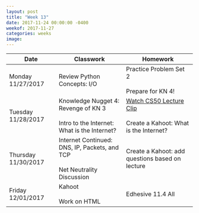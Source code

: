 ```yaml
---
layout: post
title: "Week 13"
date: 2017-11-24 00:00:00 -0400
weekof: 2017-11-27
categories: weeks
image:
---
```


|Date                        |Classwork|Homework|
|----------------------------|---------|--------|
|Monday 11/27/2017           | Review Python Concepts: I/O | Practice Problem Set 2 <br><br> Prepare for KN 4! |
|Tuesday 11/28/2017          | Knowledge Nugget 4: Revenge of KN 3 <br><br> Intro to the Internet: What is the Internet? | [Watch CS50 Lecture Clip]() <br><br> Create a Kahoot: What is the Internet? |
|Thursday 11/30/2017         | Internet Continued: DNS, IP, Packets, and TCP <br><br> Net Neutrality Discussion| Create a Kahoot: add questions based on lecture |
|Friday 12/01/2017           | Kahoot <br><br> Work on HTML| Edhesive 11.4 All |
